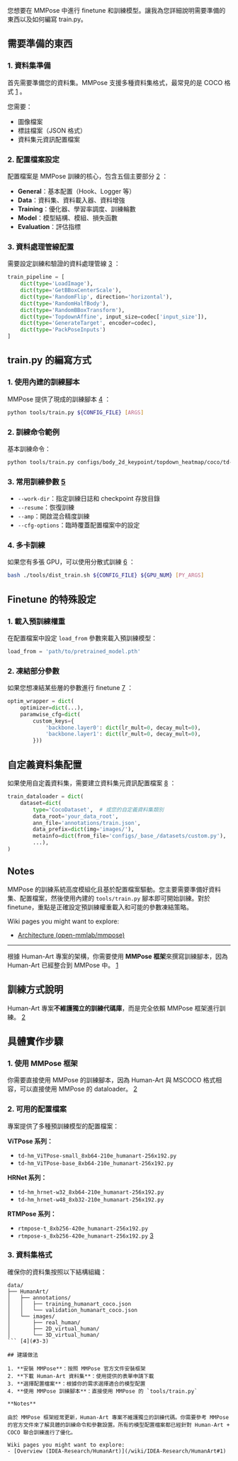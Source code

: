 您想要在 MMPose 中進行 finetune 和訓練模型。讓我為您詳細說明需要準備的東西以及如何編寫 train.py。

## 需要準備的東西

### 1. 資料集準備

首先需要準備您的資料集。MMPose 支援多種資料集格式，最常見的是 COCO 格式 [1](#13-0) 。

您需要：

- 圖像檔案
- 標註檔案（JSON 格式）
- 資料集元資訊配置檔案

### 2. 配置檔案設定

配置檔案是 MMPose 訓練的核心，包含五個主要部分 [2](#13-1) ：

- **General**：基本配置（Hook、Logger 等）
- **Data**：資料集、資料載入器、資料增強
- **Training**：優化器、學習率調度、訓練輪數
- **Model**：模型結構、模組、損失函數
- **Evaluation**：評估指標

### 3. 資料處理管線配置

需要設定訓練和驗證的資料處理管線 [3](#13-2) ：

```python
train_pipeline = [
    dict(type='LoadImage'),
    dict(type='GetBBoxCenterScale'),
    dict(type='RandomFlip', direction='horizontal'),
    dict(type='RandomHalfBody'),
    dict(type='RandomBBoxTransform'),
    dict(type='TopdownAffine', input_size=codec['input_size']),
    dict(type='GenerateTarget', encoder=codec),
    dict(type='PackPoseInputs')
]
```

## train.py 的編寫方式

### 1. 使用內建的訓練腳本

MMPose 提供了現成的訓練腳本 [4](#13-3) ：

```bash
python tools/train.py ${CONFIG_FILE} [ARGS]
```

### 2. 訓練命令範例

基本訓練命令：

```bash
python tools/train.py configs/body_2d_keypoint/topdown_heatmap/coco/td-hm_hrnet-w32_8xb64-210e_coco-256x192.py
```

### 3. 常用訓練參數 [5](#13-4)

- `--work-dir`：指定訓練日誌和 checkpoint 存放目錄
- `--resume`：恢復訓練
- `--amp`：開啟混合精度訓練
- `--cfg-options`：臨時覆蓋配置檔案中的設定

### 4. 多卡訓練

如果您有多張 GPU，可以使用分散式訓練 [6](#13-5) ：

```bash
bash ./tools/dist_train.sh ${CONFIG_FILE} ${GPU_NUM} [PY_ARGS]
```

## Finetune 的特殊設定

### 1. 載入預訓練權重

在配置檔案中設定 `load_from` 參數來載入預訓練模型：

```python
load_from = 'path/to/pretrained_model.pth'
```

### 2. 凍結部分參數

如果您想凍結某些層的參數進行 finetune [7](#13-6) ：

```python
optim_wrapper = dict(
    optimizer=dict(...),
    paramwise_cfg=dict(
        custom_keys={
            'backbone.layer0': dict(lr_mult=0, decay_mult=0),
            'backbone.layer1': dict(lr_mult=0, decay_mult=0),
        }))
```

## 自定義資料集配置

如果使用自定義資料集，需要建立資料集元資訊配置檔案 [8](#13-7) ：

```python
train_dataloader = dict(
    dataset=dict(
        type='CocoDataset',  # 或您的自定義資料集類別
        data_root='your_data_root',
        ann_file='annotations/train.json',
        data_prefix=dict(img='images/'),
        metainfo=dict(from_file='configs/_base_/datasets/custom.py'),
        ...),
)
```

## Notes

MMPose 的訓練系統高度模組化且基於配置檔案驅動。您主要需要準備好資料集、配置檔案，然後使用內建的 `tools/train.py` 腳本即可開始訓練。對於 finetune，重點是正確設定預訓練權重載入和可能的參數凍結策略。

Wiki pages you might want to explore:

- [Architecture (open-mmlab/mmpose)](/wiki/open-mmlab/mmpose#2)

---

根據 Human-Art 專案的架構，你需要使用 **MMPose 框架**來撰寫訓練腳本，因為 Human-Art 已經整合到 MMPose 中。 [1](#3-0)

## 訓練方式說明

Human-Art 專案**不維護獨立的訓練代碼庫**，而是完全依賴 MMPose 框架進行訓練。 [2](#3-1)

## 具體實作步驟

### 1. 使用 MMPose 框架

你需要直接使用 MMPose 的訓練腳本，因為 Human-Art 與 MSCOCO 格式相容，可以直接使用 MMPose 的 dataloader。 [2](#3-1)

### 2. 可用的配置檔案

專案提供了多種預訓練模型的配置檔案：

**ViTPose 系列：**

- `td-hm_ViTPose-small_8xb64-210e_humanart-256x192.py`
- `td-hm_ViTPose-base_8xb64-210e_humanart-256x192.py`

**HRNet 系列：**

- `td-hm_hrnet-w32_8xb64-210e_humanart-256x192.py`
- `td-hm_hrnet-w48_8xb32-210e_humanart-256x192.py`

**RTMPose 系列：**

- `rtmpose-t_8xb256-420e_humanart-256x192.py`
- `rtmpose-s_8xb256-420e_humanart-256x192.py` [3](#3-2)

### 3. 資料集格式

確保你的資料集按照以下結構組織：

````
data/
├── HumanArt/
│   ├── annotations/
│   │   ├── training_humanart_coco.json
│   │   └── validation_humanart_coco.json
│   └── images/
│       ├── real_human/
│       ├── 2D_virtual_human/
│       └── 3D_virtual_human/
``` [4](#3-3)

## 建議做法

1. **安裝 MMPose**：按照 MMPose 官方文件安裝框架
2. **下載 Human-Art 資料集**：使用提供的表單申請下載
3. **選擇配置檔案**：根據你的需求選擇適合的模型配置
4. **使用 MMPose 訓練腳本**：直接使用 MMPose 的 `tools/train.py`

**Notes**

由於 MMPose 框架經常更新，Human-Art 專案不維護獨立的訓練代碼。你需要參考 MMPose 的官方文件來了解具體的訓練命令和參數設置。所有的模型配置檔案都已經針對 Human-Art + COCO 聯合訓練進行了優化。

Wiki pages you might want to explore:
- [Overview (IDEA-Research/HumanArt)](/wiki/IDEA-Research/HumanArt#1)
````
